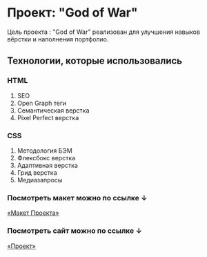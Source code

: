 # Проект: "God of War"

Цель проекта : "God of War" реализован для улучшения навыков вёрстки и наполнения портфолио.

## Технологии, которые использовались

### HTML

1. SEO
2. Open Graph теги
3. Семантическая верстка
4. Pixel Perfect верстка

### CSS

1. Методология БЭМ
2. Флексбокс верстка
3. Адаптивная верстка
4. Грид верстка
5. Медиазапросы

### Посмотреть макет можно по ссылке ↓

[«Макет Проекта»](https://www.figma.com/file/Eivowi0cq7nifA63FzXL9c/Landing-Page-God-of-War-(Community)?node-id=10%3A12)


### Посмотреть сайт можно по ссылке ↓

[«Проект»](https://drugoi222-coder.github.io/God-of-War/)
